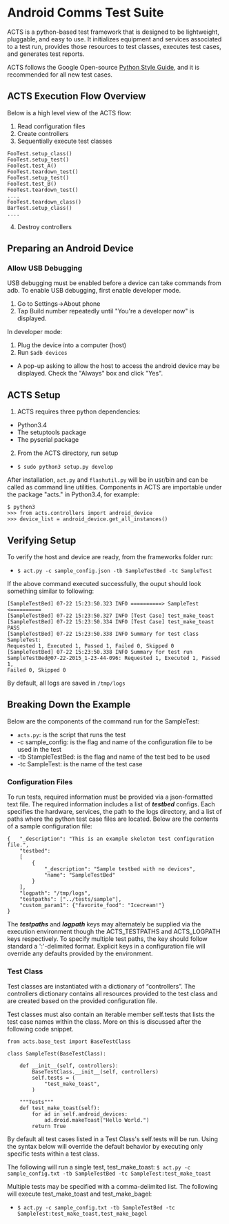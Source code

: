 # Android Comms Test Suite
ACTS is a python-based test framework that is designed to be lightweight,
pluggable, and easy to use. It initializes equipment and services associated
to a test run, provides those resources to test classes, executes test cases,
and generates test reports.

ACTS follows the Google Open-source
[Python Style Guide](https://google.github.io/styleguide/pyguide.html), and
it is recommended for all new test cases.

## ACTS Execution Flow Overview
Below is a high level view of the ACTS flow:
1. Read configuration files
2. Create controllers
3. Sequentially execute test classes
```
FooTest.setup_class()
FooTest.setup_test()
FooTest.test_A()
FooTest.teardown_test()
FooTest.setup_test()
FooTest.test_B()
FooTest.teardown_test()
....
FooTest.teardown_class()
BarTest.setup_class()
....
```
4. Destroy controllers

## Preparing an Android Device
### Allow USB Debugging
USB debugging must be enabled before a device can take commands from adb.
To enable USB debugging, first enable developer mode.
1. Go to Settings->About phone
2. Tap Build number repeatedly until "You're a developer now" is displayed.

In developer mode:
1. Plug the device into a computer (host)
2. Run `$adb devices`
- A pop-up asking to allow the host to access the android device may be
displayed. Check the "Always" box and click "Yes".

## ACTS Setup
1. ACTS requires three python dependencies:
- Python3.4
- The setuptools package
- The pyserial package
2. From the ACTS directory, run setup
- `$ sudo python3 setup.py develop`

After installation, `act.py` and `flashutil.py` will be in usr/bin and can be
called as command line utilities. Components in ACTS are importable under the
package "acts." in Python3.4, for example:
```
$ python3
>>> from acts.controllers import android_device
>>> device_list = android_device.get_all_instances()
```

## Verifying Setup
To verify the host and device are ready, from the frameworks folder run:
- `$ act.py -c sample_config.json -tb SampleTestBed -tc SampleTest`

If the above command executed successfully, the ouput should look something
similar to following:
```
[SampleTestBed] 07-22 15:23:50.323 INFO ==========> SampleTest <==========
[SampleTestBed] 07-22 15:23:50.327 INFO [Test Case] test_make_toast
[SampleTestBed] 07-22 15:23:50.334 INFO [Test Case] test_make_toast PASS
[SampleTestBed] 07-22 15:23:50.338 INFO Summary for test class SampleTest:
Requested 1, Executed 1, Passed 1, Failed 0, Skipped 0
[SampleTestBed] 07-22 15:23:50.338 INFO Summary for test run
SampleTestBed@07-22-2015_1-23-44-096: Requested 1, Executed 1, Passed 1,
Failed 0, Skipped 0
```
By default, all logs are saved in `/tmp/logs`

## Breaking Down the Example
Below are the components of the command run for the SampleTest:
- `acts.py`: is the script that runs the test
-  -c sample_config: is the flag and name of the configuration file to be used
in the test
-  -tb StampleTestBed: is the flag and name of the test bed to be used
-  -tc SampleTest: is the name of the test case

### Configuration Files
To run tests, required information must be provided via a json-formatted
text file. The required information includes a list of ***testbed*** configs.
Each specifies the hardware, services, the path to the logs directory, and
a list of paths where the python test case files are located. Below are the
contents of a sample configuration file:
```
{   "_description": "This is an example skeleton test configuration file.",
    "testbed":
    [
        {
            "_description": "Sample testbed with no devices",
            "name": "SampleTestBed"
        }
    ],
    "logpath": "/tmp/logs",
    "testpaths": ["../tests/sample"],
    "custom_param1": {"favorite_food": "Icecream!"}
}
```
The ***testpaths*** and ***logpath*** keys may alternately be supplied via the
execution environment though the ACTS_TESTPATHS and ACTS_LOGPATH keys
respectively. To specify multiple test paths, the key should follow
standard a ':'-delimited format. Explicit keys in a configuration file will
override any defaults provided by the environment.

### Test Class
Test classes are instantiated with a dictionary of “controllers”. The
controllers dictionary contains all resources provided to the test class
and are created based on the provided configuration file.

Test classes must also contain an iterable member self.tests that lists the
test case names within the class.  More on this is discussed after the following
code snippet.
```
from acts.base_test import BaseTestClass

class SampleTest(BaseTestClass):

    def __init__(self, controllers):
        BaseTestClass.__init__(self, controllers)
        self.tests = (
            "test_make_toast",
        )

    """Tests"""
    def test_make_toast(self):
        for ad in self.android_devices:
            ad.droid.makeToast("Hello World.")
        return True
```
By default all test cases listed in a Test Class\'s self.tests will be run.
Using the syntax below will override the default behavior by executing only
specific tests within a test class.

The following will run a single test, test_make_toast:
`$ act.py -c sample_config.txt -tb SampleTestBed -tc SampleTest:test_make_toast`

Multiple tests may be specified with a comma-delimited list. The following
will execute test_make_toast and test_make_bagel:
- `$ act.py -c sample_config.txt -tb SampleTestBed -tc
SampleTest:test_make_toast,test_make_bagel`

